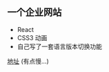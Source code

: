 <!--
 * @Author: your name
 * @Date: 2020-03-03 15:35:08
 * @LastEditTime: 2020-03-06 09:07:07
 * @LastEditors: your name
 * @Description: In User Settings Edit
 * @FilePath: /wutaoweb/README.md
 -->
## 一个企业网站
- React
- CSS3 动画
- 自己写了一套语言版本切换功能

[地址](https://docking.net.cn/) (有点慢...)


